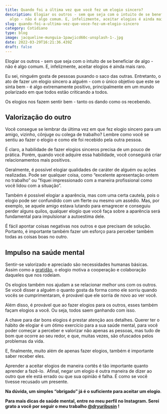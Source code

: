 ```yaml
---
title: Quando foi a última vez que você fez um elogio sincero?
description: Elogiar os outros - sem que seja com o intuito de se beneficiar de
  algo - não é algo comum. E, infelizmente, aceitar elogios é ainda mais raro.
slug: quando-foi-a-ultima-vez-que-voce-fez-um-elogio-sincero
category: Cotidiano
type: blog
image: jacqueline-munguia-1pawjicd60c-unsplash-1-.jpg
date: 2022-03-29T16:21:36.439Z
draft: false
---
```


Elogiar os outros - sem que seja com o intuito de se beneficiar de algo - não é algo comum. E, infelizmente, aceitar elogios é ainda mais raro.

Eu sei, ninguém gosta de pessoas puxando o saco das outras. Entretanto, o ato de fazer um elogio sincero a alguém - com o único objetivo que este se sinta bem - é algo extremamente positivo, principalmente em um mundo polarizado em que todos estão criticando a todos.

Os elogios nos fazem sentir bem - tanto os dando como os recebendo.

## Valorização do outro

Você consegue se lembrar da última vez em que fez elogio sincero para um amigo, vizinho, cônjuge ou colega de trabalho? Lembre como você se sentiu ao fazer o elogio e como ele foi recebido pela outra pessoa.

É claro, a habilidade de fazer elogios sinceros precisa de um pouco de prática. Porém, quando você adquire essa habilidade, você conseguirá criar relacionamentos mais positivos.

Geralmente, é possível elogiar qualidades de caráter de alguém ou ações realizadas. Pode ser qualquer coisa, como “excelente apresentação ontem no trabalho” ou "fiquei impressionado com a maneira profissional como você lidou com a situação”.

Também é possível elogiar a aparência, mas com uma certa cautela, pois o elogio pode ser confundido com um flerte ou mesmo um assédio. Mas, por exemplo, se aquele amigo estava lutando para emagrecer e conseguiu perder alguns quilos, qualquer elogio que você faça sobre a aparência será fundamental para impulsionar a autoestima dele.

É fácil apontar coisas negativas nos outros e que precisam de solução. Portanto, é importante também fazer um esforço para perceber também todas as coisas boas no outro.

## Impulso na saúde mental

Sentir-se valorizado e apreciado são necessidades humanas básicas. Assim como a [gratidão](https://yuribusin.com.br/voce-conhece-o-poder-da-gratidao/), o elogio motiva a cooperação e colaboração daqueles que nos rodeiam.

Os elogios também nos ajudam a se relacionar melhor uns com os outros. Se você disser a alguém o quanto gosta da forma como ele sorriu quando vocês se cumprimentaram, é provável que ele sorria de novo ao ver você.

Além disso, é provável que ao fazer elogios para os outros, esses também façam elogios a você. Ou seja, todos saem ganhando com isso.

A chave para dar bons elogios é prestar atenção aos detalhes. Querer ter o hábito de elogiar é um ótimo exercício para a sua saúde mental, para você poder começar a perceber e valorizar não apenas as pessoas, mas tudo de bom que ocorre ao seu redor, e que, muitas vezes, são ofuscados pelos problemas da vida.

E, finalmente, muito além de apenas fazer elogios, também é importante saber receber eles.

Aprender a aceitar elogios de maneira cortês é tão importante quanto aprender a fazê-lo.  Afinal, negar um elogio é outra maneira de dizer ao outro que ele está errado ou que sua opinião é falha. É como se você tivesse recusado um presente.

**Na dúvida, um simples “obrigado” já é o suficiente para aceitar um elogio**.

**Para mais dicas de saúde mental, entre no meu perfil no Instagram. Serei grato a você por seguir o meu trabalho [@dryuribusin](https://www.instagram.com/dryuribusin/) !**
